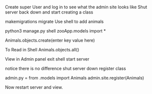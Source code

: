 Create super User and log in to see what the admin site looks like
Shut server back down and start creating a class


makemigrations
migrate
Use shell to add animals

python3 manage.py shell
zooApp.models import *

Animals.objects.create(enter key value here)

To Read in Shell
Animals.objects.all()

View in Admin panel
exit shell
start server

notice there is no difference
shut server down
register class

admin.py = from .models import Animals
admin.site.register(Animals)

Now restart server and view. 